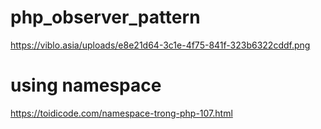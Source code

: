# php_observer_pattern
https://viblo.asia/uploads/e8e21d64-3c1e-4f75-841f-323b6322cddf.png
# using namespace
https://toidicode.com/namespace-trong-php-107.html
